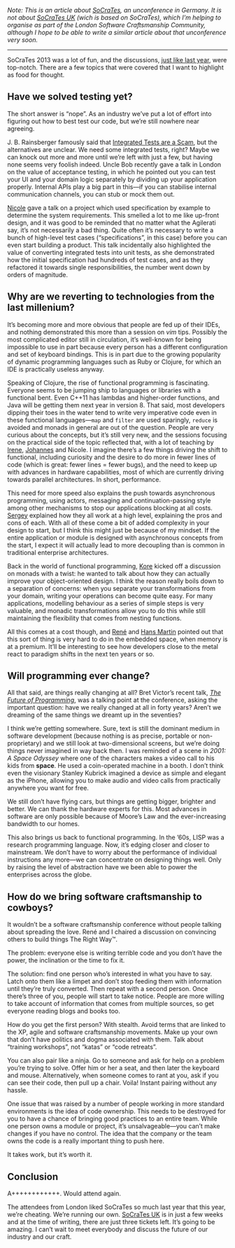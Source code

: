 <!--
id: 58252924228
link: http://monospacedmonologues.com/post/58252924228/socrates-2013
slug: socrates-2013
date: Wed Aug 14 2013 18:11:01 GMT+0100 (BST)
publish: 2013-08-014
tags: 
title: SoCraTes 2013
-->


*Note: This is an article about
[SoCraTes](http://socrates-conference.de/), an unconference in Germany.
It is not about [SoCraTes UK](http://socratesuk.org/) (wich is based on
SoCraTes), which I’m helping to organise as part of the London Software
Craftsmanship Community, although I hope to be able to write a similar
article about that unconference very soon.*

* * * * *

SoCraTes 2013 was a lot of fun, and the discussions, [just like last
year](http://monospacedmonologues.com/post/29559774168/socrates-2012),
were top-notch. There are a few topics that were covered that I want to
highlight as food for thought.

Have we solved testing yet?
---------------------------

The short answer is “nope”. As an industry we’ve put a lot of effort
into figuring out how to best test our code, but we’re still nowhere
near agreeing.

J. B. Rainsberger famously said that [Integrated Tests are a
Scam](http://blog.thecodewhisperer.com/2010/10/16/integrated-tests-are-a-scam/),
but the alternatives are unclear. We need some integrated tests, right?
Maybe we can knock out more and more until we’re left with just a few,
but having none seems very foolish indeed. Uncle Bob recently gave a
talk in London on the value of acceptance testing, in which he pointed
out you can test your UI and your domain logic separately by dividing up
your application properly. Internal APIs play a big part in this—if you
can stabilise internal communication channels, you can stub or mock them
out.

[Nicole](https://twitter.com/NicoleRauch) gave a talk on a project which
used specification by example to determine the system requirements. This
smelled a lot to me like up-front design, and it was good to be reminded
that no matter what the Agilerati say, it’s not necessarily a bad thing.
Quite often it’s necessary to write a bunch of high-level test cases
(“specifications”, in this case) before you can even start building a
product. This talk incidentally also highlighted the value of converting
integrated tests into unit tests, as she demonstrated how the initial
specification had hundreds of test cases, and as they refactored it
towards single responsibilities, the number went down by orders of
magnitude.

Why are we reverting to technologies from the last millenium?
-------------------------------------------------------------

It’s becoming more and more obvious that people are fed up of their
IDEs, and nothing demonstrated this more than a session on *vim* tips.
Possibly the most complicated editor still in circulation, it’s
well-known for being impossible to use in part because every person has
a different configuration and set of keyboard bindings. This is in part
due to the growing popularity of dynamic programming languages such as
Ruby or Clojure, for which an IDE is practically useless anyway.

Speaking of Clojure, the rise of functional programming is fascinating.
Everyone seems to be jumping ship to languages or libraries with a
functional bent. Even C++11 has lambdas and higher-order functions, and
Java will be getting them next year in version 8. That said, most
developers dipping their toes in the water tend to write very imperative
code even in these functional languages—`map` and `filter` are used
sparingly, `reduce` is avoided and monads in general are out of the
question. People are very curious about the concepts, but it’s still
very new, and the sessions focusing on the practical side of the topic
reflected that, with a lot of teaching by
[Irene](https://twitter.com/foxciel),
[Johannes](https://twitter.com/Ookami86) and Nicole. I imagine there’s a
few things driving the shift to functional, including curiosity and the
desire to do more in fewer lines of code (which is great: fewer lines =
fewer bugs), and the need to keep up with advances in hardware
capabilities, most of which are currently driving towards parallel
architectures. In short, performance.

This need for more speed also explains the push towards asynchronous
programming, using actors, messaging and continuation-passing style
among other mechanisms to stop our applications blocking at all costs.
[Sergey](https://twitter.com/sshiskin) explained how they all work at a
high level, explaining the pros and cons of each. With all of these come
a bit of added complexity in your design to start, but I think this
might just be because of my mindset. If the entire application or module
is designed with asynchronous concepts from the start, I expect it will
actually lead to more decoupling than is common in traditional
enterprise architectures.

Back in the world of functional programming,
[Kore](https://twitter.com/korend) kicked off a discussion on monads
with a twist: he wanted to talk about how they can actually improve your
object-oriented design. I think the reason really boils down to a
separation of concerns: when you separate your transformations from your
domain, writing your operations can become quite easy. For many
applications, modelling behaviour as a series of simple steps is very
valuable, and monadic transformations allow you to do this while still
maintaining the flexibility that comes from nesting functions.

All this comes at a cost though, and
[René](https://twitter.com/embedjourneyman) and [Hans
Martin](https://twitter.com/hmkern99) pointed out that this sort of
thing is very hard to do in the embedded space, when memory is at a
premium. It’ll be interesting to see how developers close to the metal
react to paradigm shifts in the next ten years or so.

Will programming ever change?
-----------------------------

All that said, are things really changing at all? Bret Victor’s recent
talk, [*The Future of Programming*](http://worrydream.com/dbx/), was a
talking point at the conference, asking the important question: have we
really changed at all in forty years? Aren’t we dreaming of the same
things we dreamt up in the seventies?

I think we’re getting somewhere. Sure, text is still the dominant medium
in software development (because nothing is as precise, portable or
non-proprietary) and we still look at two-dimensional screens, but we’re
doing things never imagined in way back then. I was reminded of a scene
in *2001: A Space Odyssey* where one of the characters makes a video
call to his kids from **space**. He used a coin-operated machine in a
booth. I don’t think even the visionary Stanley Kubrick imagined a
device as simple and elegant as the iPhone, allowing you to make audio
and video calls from practically anywhere you want for free.

We still don’t have flying cars, but things are getting bigger, brighter
and better. We can thank the hardware experts for this. Most advances in
software are only possible because of Moore’s Law and the
ever-increasing bandwidth to our homes.

This also brings us back to functional programming. In the ’60s, LISP
was a research programming language. Now, it’s edging closer and closer
to mainstream. We don’t have to worry about the performance of
individual instructions any more—we can concentrate on designing things
well. Only by raising the level of abstraction have we been able to
power the enterprises across the globe.

How do we bring software craftsmanship to cowboys?
--------------------------------------------------

It wouldn’t be a software craftsmanship conference without people
talking about spreading the love. René and I chaired a discussion on
convincing others to build things The Right Way™.

The problem: everyone else is writing terrible code and you don’t have
the power, the inclination or the time to fix it.

The solution: find one person who’s interested in what you have to say.
Latch onto them like a limpet and don’t stop feeding them with
information until they’re truly converted. Then repeat with a second
person. Once there’s three of you, people will start to take notice.
People are more willing to take account of information that comes from
multiple sources, so get everyone reading blogs and books too.

How do you get the first person? With stealth. Avoid terms that are
linked to the XP, agile and software craftsmanship movements. Make up
your own that don’t have politics and dogma associated with them. Talk
about “training workshops”, not “katas” or “code retreats”.

You can also pair like a ninja. Go to someone and ask for help on a
problem you’re trying to solve. Offer him or her a seat, and then later
the keyboard and mouse. Alternatively, when someone comes to rant at
you, ask if you can see their code, then pull up a chair. Voila! Instant
pairing without any hassle.

One issue that was raised by a number of people working in more standard
environments is the idea of code ownership. This needs to be destroyed
for you to have a chance of bringing good practices to an entire team.
While one person owns a module or project, it’s unsalvageable—you can’t
make changes if you have no control. The idea that the company or the
team owns the code is a really important thing to push here.

It takes work, but it’s worth it.

Conclusion
----------

A++++++++++++. Would attend again.

The attendees from London liked SoCraTes so much last year that this
year, we’re cheating. We’re running our own. [SoCraTes
UK](http://socratesuk.org/) is in just a few weeks and at the time of
writing, there are just three tickets left. It’s going to be amazing. I
can’t wait to meet everybody and discuss the future of our industry and
our craft.

